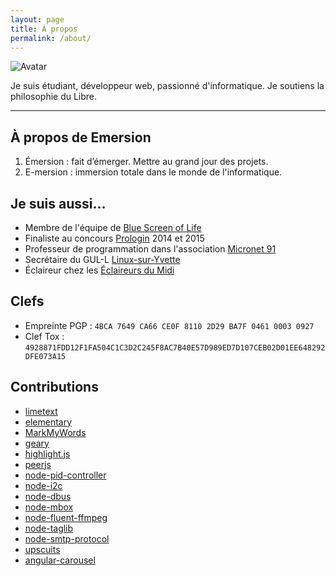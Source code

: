 ```yaml
---
layout: page
title: À propos
permalink: /about/
---
```


<img src="{{ '/img/about/avatar.jpg' | prepend: site.baseurl }}" alt="Avatar" class="pull-right img-polaroid">

<p class="lead">Je suis étudiant, développeur web, passionné d'informatique. Je soutiens la philosophie du Libre.</p>

* * *

## À propos de Emersion

1. Émersion : fait d’émerger. Mettre au grand jour des projets.
2. E-mersion : immersion totale dans le monde de l'informatique.

## Je suis aussi...

* Membre de l'équipe de [Blue Screen of Life](http://bsolife.fr)
* Finaliste au concours [Prologin](http://prologin.org/) 2014 et 2015
* Professeur de programmation dans l'association [Micronet 91](http://micronet91.com/)
* Secrétaire du GUL-L [Linux-sur-Yvette](http://linux-sur-yvette.org/)
* Éclaireur chez les [Éclaireurs du Midi](http://eclaireursdumidi.fr/)

## Clefs

* Empreinte PGP : `4BCA 7649 CA66 CE0F 8110 2D29 BA7F 0461 0003 0927`
* Clef Tox : `4928871FDD12F1FA504C1C3D2C245F8AC7B40E57D989ED7D107CEB02D01EE648292DFE073A15`

## Contributions

* [limetext](https://github.com/limetext/lime)
* [elementary](https://github.com/elementary/mvp)
* [MarkMyWords](https://github.com/voldyman/MarkMyWords)
* [geary](https://wiki.gnome.org/Apps/Geary)
* [highlight.js](https://github.com/isagalaev/highlight.js)
* [peerjs](https://github.com/peers/peerjs)
* [node-pid-controller](https://github.com/Philmod/node-pid-controller)
* [node-i2c](https://github.com/kelly/node-i2c)
* [node-dbus](https://github.com/Shouqun/node-dbus)
* [node-mbox](https://github.com/robertklep/node-mbox)
* [node-fluent-ffmpeg](https://github.com/fluent-ffmpeg/node-fluent-ffmpeg)
* [node-taglib](https://github.com/nikhilm/node-taglib)
* [node-smtp-protocol](https://github.com/substack/node-smtp-protocol)
* [upscuits](https://github.com/digibart/upscuits)
* [angular-carousel](https://github.com/revolunet/angular-carousel)
